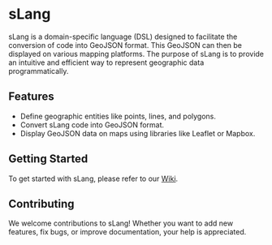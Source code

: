 # sLang

sLang is a domain-specific language (DSL) designed to facilitate the conversion of code into GeoJSON format. This GeoJSON can then be displayed on various mapping platforms. The purpose of sLang is to provide an intuitive and efficient way to represent geographic data programmatically.

## Features

- Define geographic entities like points, lines, and polygons.
- Convert sLang code into GeoJSON format.
- Display GeoJSON data on maps using libraries like Leaflet or Mapbox.

## Getting Started

To get started with sLang, please refer to our [Wiki](https://github.com/StackUnderflowProject/slang/wiki).

## Contributing

We welcome contributions to sLang! Whether you want to add new features, fix bugs, or improve documentation, your help is appreciated. 
